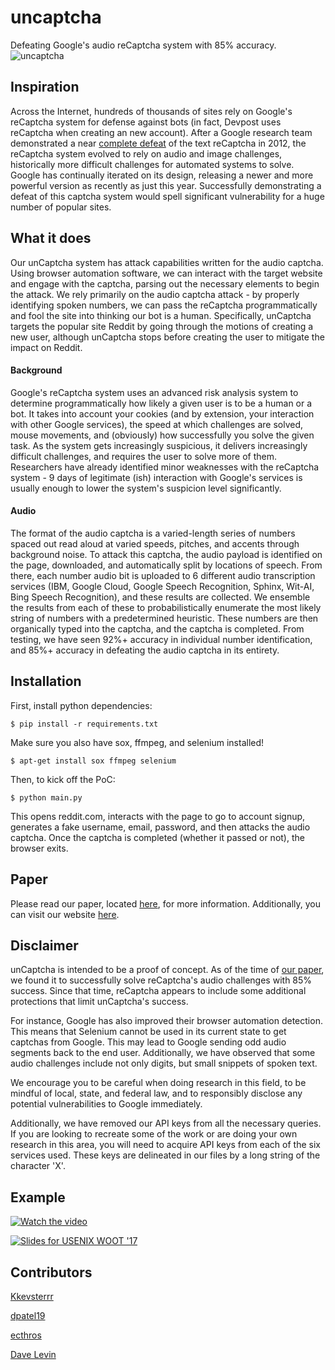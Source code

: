 # uncaptcha

Defeating Google's audio reCaptcha system with 85% accuracy. ![uncaptcha](https://user-images.githubusercontent.com/14065974/30930456-c2cf7e0a-a38f-11e7-869e-d7aa783e6f02.gif)

## Inspiration

Across the Internet, hundreds of thousands of sites rely on Google's reCaptcha system for defense against bots (in fact, Devpost uses reCaptcha when creating an new account). After a Google research team demonstrated a near [complete defeat](https://pdfs.semanticscholar.org/ceef/94e5e9b6188e9aca558efcf92e57ec987bc4.pdf) of the text reCaptcha in 2012, the reCaptcha system evolved to rely on audio and image challenges, historically more difficult challenges for automated systems to solve. Google has continually iterated on its design, releasing a newer and more powerful version as recently as just this year. Successfully demonstrating a defeat of this captcha system would spell significant vulnerability for a huge number of popular sites. 

## What it does

Our unCaptcha system has attack capabilities written for the audio captcha. Using browser automation software, we can interact with the target website and engage with the captcha, parsing out the necessary elements to begin the attack. We rely primarily on the audio captcha attack - by properly identifying spoken numbers, we can pass the reCaptcha programmatically and fool the site into thinking our bot is a human. Specifically, unCaptcha targets the popular site Reddit by going through the motions of creating a new user, although unCaptcha stops before creating the user to mitigate the impact on Reddit.

#### Background

Google's reCaptcha system uses an advanced risk analysis system to determine programmatically how likely a given user is to be a human or a bot. It takes into account your cookies (and by extension, your interaction with other Google services), the speed at which challenges are solved, mouse movements, and (obviously) how successfully you solve the given task. As the system gets increasingly suspicious, it delivers increasingly difficult challenges, and requires the user to solve more of them. Researchers have already identified minor weaknesses with the reCaptcha system - 9 days of legitimate (ish) interaction with Google's services is usually enough to lower the system's suspicion level significantly.

#### Audio
The format of the audio captcha is a varied-length series of numbers spaced out read aloud at varied speeds, pitches, and accents through background noise. To attack this captcha, the audio payload is identified on the page, downloaded, and automatically split by locations of speech. From there, each number audio bit is uploaded to 6 different audio transcription services (IBM, Google Cloud, Google Speech Recognition, Sphinx, Wit-AI, Bing Speech Recognition), and these results are collected. We ensemble the results from each of these to probabilistically enumerate the most likely string of numbers with a predetermined heuristic. These numbers are then organically typed into the captcha, and the captcha is completed. From testing, we have seen 92%+ accuracy in individual number identification, and 85%+ accuracy in defeating the audio captcha in its entirety. 

## Installation

First, install python dependencies:
```
$ pip install -r requirements.txt
```

Make sure you also have sox, ffmpeg, and selenium installed! 
```
$ apt-get install sox ffmpeg selenium
```

Then, to kick off the PoC:

```
$ python main.py
``` 

This opens reddit.com, interacts with the page to go to account signup, generates a fake username, email, password, and then attacks the audio captcha. Once the captcha is completed (whether it passed or not), the browser exits. 

## Paper

Please read our paper, located [here](https://www.usenix.org/system/files/conference/woot17/woot17-paper-bock.pdf), for more information. Additionally, you can visit our website [here](http://uncaptcha.cs.umd.edu/).

## Disclaimer

unCaptcha is intended to be a proof of concept.  As of the time of [our paper](https://www.usenix.org/system/files/conference/woot17/woot17-paper-bock.pdf), we found it to successfully solve reCaptcha's audio challenges with 85% success.  Since that time, reCaptcha appears to include some additional protections that limit unCaptcha's success.

For instance, Google has also improved their browser automation detection. This means that Selenium cannot be used in its current state to get captchas from Google. This may lead to Google sending odd audio segments back to the end user.  Additionally, we have observed that some audio challenges include not only digits, but small snippets of spoken text.

We encourage you to be careful when doing research in this field, to be mindful of local, state, and federal law, and to responsibly disclose any potential vulnerabilities to Google immediately.

Additionally, we have removed our API keys from all the necessary queries. If you are looking to recreate some of the work or are doing your own research in this area, you will need to acquire API keys from each of the six services used. These keys are delineated in our files by a long string of the character 'X'. 

## Example

[![Watch the video](https://img.youtube.com/watch?v=wXrTQzskJLE0.jpg)](https://www.youtube.com/watch?v=wXrTQzskJLE "UnCaptcha Example")

[![Slides for USENIX WOOT '17](https://drive.google.com/file/d/0BwuogdPv-7DxMDA3N3l1X09nV1U/view?usp=sharing)](https://drive.google.com/file/d/0BwuogdPv-7DxMDA3N3l1X09nV1U/view?usp=sharing)

## Contributors

[Kkevsterrr](https://github.com/Kkevsterrr)

[dpatel19](https://github.com/dpatel19)

[ecthros](https://github.com/ecthros)

[Dave Levin](https://www.cs.umd.edu/~dml/)

